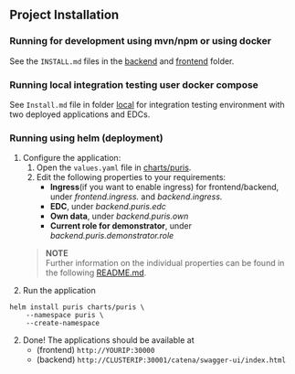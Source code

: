 ## Project Installation
### Running for development using mvn/npm or using docker
See the `INSTALL.md` files in the [backend](./backend/INSTALL.md) and [frontend](./frontend/INSTALL.md) folder.
### Running local integration testing user docker compose
See `Install.md` file in folder [local](./local/docker-compose.yaml) for integration testing environment with two deployed applications and EDCs.
### Running using helm (deployment)
1. Configure the application:
    1. Open the `values.yaml` file in [charts/puris](./charts/puris/values.yaml).
    2. Edit the following properties to your requirements:
        - **Ingress**(if you want to enable ingress) for frontend/backend, under *frontend.ingress.* and *backend.ingress.*
        - **EDC**, under *backend.puris.edc*
        - **Own data**, under *backend.puris.own*
        - **Current role for demonstrator**, under *backend.puris.demonstrator.role*
    > **NOTE**   
    Further information on the individual properties can be found in the following [README.md](./charts/puris/README.md).
2. Run the application
```shell
helm install puris charts/puris \
    --namespace puris \
    --create-namespace 
```
2. Done! The applications should be available at
    - (frontend) `http://YOURIP:30000`
    - (backend) `http://CLUSTERIP:30001/catena/swagger-ui/index.html`
